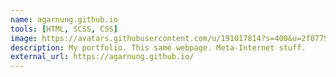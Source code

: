 ```yaml
---
name: agarnung.github.io
tools: [HTML, SCSS, CSS]
image: https://avatars.githubusercontent.com/u/191017814?s=400&u=2f077960138f20824e6286bfd7b7375126c0487d&v=4
description: My portfolio. This same webpage. Meta-Internet stuff.
external_url: https://agarnung.github.io/
---
```

